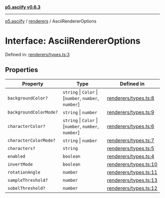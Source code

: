 [**p5.asciify v0.6.3**](../../../README.md)

***

[p5.asciify](../../../globals.md) / [renderers](../README.md) / AsciiRendererOptions

# Interface: AsciiRendererOptions

Defined in: [renderers/types.ts:3](https://github.com/humanbydefinition/p5-asciify/blob/529a159e489b63e659b0059fde6d4e5ace5c2f9e/src/lib/renderers/types.ts#L3)

## Properties

| Property | Type | Defined in |
| ------ | ------ | ------ |
| <a id="backgroundcolor"></a> `backgroundColor?` | `string` \| `Color` \| \[`number`, `number`, `number`\] | [renderers/types.ts:8](https://github.com/humanbydefinition/p5-asciify/blob/529a159e489b63e659b0059fde6d4e5ace5c2f9e/src/lib/renderers/types.ts#L8) |
| <a id="backgroundcolormode"></a> `backgroundColorMode?` | `string` \| `number` | [renderers/types.ts:9](https://github.com/humanbydefinition/p5-asciify/blob/529a159e489b63e659b0059fde6d4e5ace5c2f9e/src/lib/renderers/types.ts#L9) |
| <a id="charactercolor"></a> `characterColor?` | `string` \| `Color` \| \[`number`, `number`, `number`\] | [renderers/types.ts:6](https://github.com/humanbydefinition/p5-asciify/blob/529a159e489b63e659b0059fde6d4e5ace5c2f9e/src/lib/renderers/types.ts#L6) |
| <a id="charactercolormode"></a> `characterColorMode?` | `string` \| `number` | [renderers/types.ts:7](https://github.com/humanbydefinition/p5-asciify/blob/529a159e489b63e659b0059fde6d4e5ace5c2f9e/src/lib/renderers/types.ts#L7) |
| <a id="characters"></a> `characters?` | `string` | [renderers/types.ts:5](https://github.com/humanbydefinition/p5-asciify/blob/529a159e489b63e659b0059fde6d4e5ace5c2f9e/src/lib/renderers/types.ts#L5) |
| <a id="enabled"></a> `enabled` | `boolean` | [renderers/types.ts:4](https://github.com/humanbydefinition/p5-asciify/blob/529a159e489b63e659b0059fde6d4e5ace5c2f9e/src/lib/renderers/types.ts#L4) |
| <a id="invertmode"></a> `invertMode` | `boolean` | [renderers/types.ts:10](https://github.com/humanbydefinition/p5-asciify/blob/529a159e489b63e659b0059fde6d4e5ace5c2f9e/src/lib/renderers/types.ts#L10) |
| <a id="rotationangle"></a> `rotationAngle` | `number` | [renderers/types.ts:11](https://github.com/humanbydefinition/p5-asciify/blob/529a159e489b63e659b0059fde6d4e5ace5c2f9e/src/lib/renderers/types.ts#L11) |
| <a id="samplethreshold"></a> `sampleThreshold?` | `number` | [renderers/types.ts:13](https://github.com/humanbydefinition/p5-asciify/blob/529a159e489b63e659b0059fde6d4e5ace5c2f9e/src/lib/renderers/types.ts#L13) |
| <a id="sobelthreshold"></a> `sobelThreshold?` | `number` | [renderers/types.ts:12](https://github.com/humanbydefinition/p5-asciify/blob/529a159e489b63e659b0059fde6d4e5ace5c2f9e/src/lib/renderers/types.ts#L12) |
